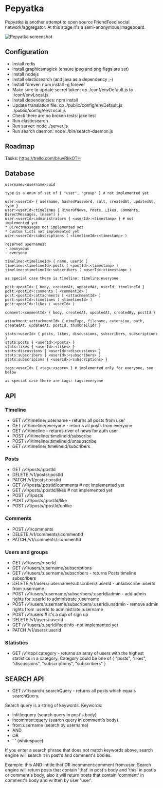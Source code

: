 Pepyatka
========

Pepyatka is another attempt to open source FriendFeed social
network/aggregator. At this stage it's a semi-anonymous imageboard.

![Pepyatka screenshot](http://epicmonkey.org/b/2013-03-10_Pepyatka.png)

Configuration
-------------

- Install redis
- Install graphicsmagick (ensure jpeg and png flags are set)
- Install nodejs
- Install elasticsearch (and java as a dependency ;-)
- Install forever: npm install -g forever
- Make sure to update secret token: cp ./conf/envDefault.js to
  ./conf/envLocal.js.
- Install dependencies: npm install
- Update translation file: cp ./public/config/envDefault.js
  ./public/config/envLocal.js
- Check there are no broken tests: jake test
- Run elasticsearch
- Run server: node ./server.js
- Run search daemon: node ./bin/search-daemon.js

Roadmap
-------

Tasks: https://trello.com/b/uvRkkOTH

Database
--------

```
username:<username>:uid

type is a enum of set of { "user", "group" } # not implemented yet

user:<userId> { username, hashedPassword, salt, createdAt, updatedAt, type }
user:<userId>:timelines { RiverOfNews, Posts, Likes, Comments, DirectMessages, [name*] }
user:<userId>:administrators { <userId>:<timestamp> } # not implemented yet
* DirectMessages not implemented yet
* Custom lists not implemented yet
user:<userId>:subscriptions ( <timelineId>:<timestamp> )

reserved usernames:
- anonymous
- everyone

timeline:<timelineId> { name, userId }
timeline:<timelineId>:posts ( <postId>:<timestamp> )
timeline:<timelineId>:subscribers ( <userId>:<timestamp> )

as special case there is timeline: timeline:everyone

post:<postId> { body, createdAt, updatedAt, userId, timelineId }
post:<postId>:comments [ <commentId> ]
post:<postId>:attachments [ <attachmentId> ]
post:<postId>:timelines ( <timelineId> )
post:<postId>:likes ( <userId> )

comment:<commentId> { body, createdAt, updatedAt, createdBy, postId }

attachment:<attachmentId> { mimeType, filename, extension, path, createdAt, updatedAt, postId, thumbnailId? }

stats:<userId> { posts, likes, discussions, subscribers, subscriptions }
stats:posts { <userId>:<posts> }
stats:likes { <userId>:<likes> }
stats:discussions { <userId>:<discussions> }
stats:subscribers { <userId>:<subscribers> }
stats:subscripions { <userId>:<subscriptions> }

tags:<userId> { <tag>:<score> } # implemented only for everyone, see below

as special case there are tags: tags:everyone
```

API
---

### Timeline
- GET /v1/timeline/:username - returns all posts from user <username>
- GET /v1/timeline/everyone - returns all posts from everyone
- GET /v1/timeline - returns river of news for auth user
- POST /v1/timeline/:timelineId/subscribe
- POST /v1/timeline/:timelineId/unsubscribe
- GET /v1/timeline/:timelineId/subcribers

### Posts
- GET /v1/posts/:postId
- DELETE /v1/posts/:postId
- PATCH /v1/posts/:postId
- GET /v1/posts/:postId/comments # not implemented yet
- GET /v1/posts/:postId/likes # not implemented yet
- POST /v1/posts
- POST /v1/posts/:postId/like
- POST /v1/posts/:postId/unlike

### Comments
- POST /v1/comments
- DELETE /v1/comments/:commentId
- PATCH /v1/comments/:commentId

### Users and groups
- GET /v1/users/:userId
- GET /v1/users/:username/subscriptions
- GET /v1/users/:username/subscribers - returns Posts timeline subscribers
- DELETE /v1/users/:username/subscribers/:userId - unsubscribe :userId from :username
- POST /v1/users/:username/subscribers/:userId/admin - add admin rights for :userId to administrate :username
- POST /v1/users/:username/subscribers/:userId/unadmin - remove admin rights from :userId to administrate :username
- POST /v1/users # it's a dup of sign up
- DELETE /v1/users/:userId
- GET /v1/users/:userId/feedinfo
-not implemented yet
- PATCH /v1/users/:userId

### Statistics
- GET /v1/top/:category - returns an array of users with the highest
  statistics in a category. Category could be one of { "posts",
  "likes", "discussions", "subscriptions", "subscribers" }

SEARCH API
---

- GET /v1/search/:searchQuery - returns all posts which equals searchQuery.

Search query is a string of keywords.
Keywords:
- intitle:query (search query in post's body)
- incomment:query (search query in comment's body)
- from:username (search by username)
- AND
- OR
- ' ' (whitespace)

If you enter a search phrase that does not match keywords above,
search engine will search it in post's and comment's bodies.

Example: this AND intitle:that OR incomment:comment from:user. Search
engine will return posts that contain 'that' in post's body and 'this'
in post's or comment's body, also it will return posts that contain
'comment' in comment's body and written by user 'user'.
